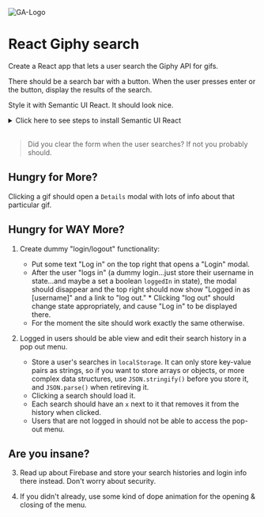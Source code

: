 ![GA-Logo](https://camo.githubusercontent.com/6ce15b81c1f06d716d753a61f5db22375fa684da/68747470733a2f2f67612d646173682e73332e616d617a6f6e6177732e636f6d2f70726f64756374696f6e2f6173736574732f6c6f676f2d39663838616536633963333837313639306533333238306663663535376633332e706e67) 

# React Giphy search

Create a React app that lets a user search the Giphy API for gifs. 

There should be a search bar with a button.  When the user presses enter or the button, display the results of the search.

Style it with Semantic UI React.  It should look nice.

<details>
   <summary>Click here to see steps to install Semantic UI React</summary>
      
   1. `npm install semantic-ui-css`
   2. `npm install semantic-ui-react`
   3. Inside of `index.js`, above your `index.css`, `import 'semantic-ui-css/semantic.min.css';`

</details>
<br />

> Did you clear the form when the user searches? If not you probably should.

## Hungry for More?

Clicking a gif should open a `Details` modal with lots of info about that particular gif.

## Hungry for WAY More?  

1. Create dummy "login/logout" functionality:
    * Put some text "Log in" on the top right that opens a "Login" modal. 
    * After the user "logs in" (a dummy login...just store their username in state...and maybe a set a boolean `loggedIn` in state), the modal should disappear and the top right should now show "Logged in as [username]" and a link to "log out."  * Clicking "log out" should change state appropriately, and cause "Log in" to be displayed there. 
    * For the moment the site should work exactly the same otherwise.

2. Logged in users should be able view and edit their search history in a pop out menu.
    * Store a user's searches in `localStorage`.  It can only store key-value pairs as strings, so if you want to store arrays or objects, or more complex data structures, use `JSON.stringify()` before you store it, and `JSON.parse()` when retireving it.
    * Clicking a search should load it.
    * Each search should have an `x` next to it that removes it from the history when clicked.
    * Users that are not logged in should not be able to access the pop-out menu.
   
## Are you insane?

3. Read up about Firebase and store your search histories and login info there instead.  Don't worry about security.

4. If you didn't already, use some kind of dope animation for the opening & closing of the menu. 
